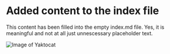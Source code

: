 # Added content to the index file
This content has been filled into the empty index.md file. Yes, it is meaningful and not at all just unnescessary placeholder text.

![Image of Yaktocat](https://octodex.github.com/images/yaktocat.png)

